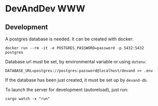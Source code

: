 # DevAndDev WWW

## Development

A postgres database is needed. It can be created with docker:

```shell
docker run --rm -it -e POSTGRES_PASSWORD=password -p 5432:5432 postgres
```

Database url must be set, by environmental variable or using `dotenv`:

```shell
DATABASE_URL=postgres://postgres:password@localhost/devand >> .env
```

If the database has been just created, it must be set up by `devand-db`.

To launch the server for development (autoreload), just run:

```shell
cargo watch -x "run"
```
